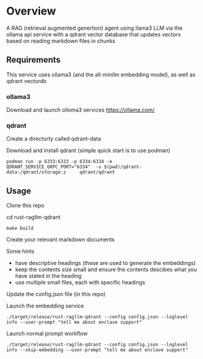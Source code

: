 # Overview

A RAG (retrieval augmented genertion) agent using llama3 LLM via the ollama api service with a qdrant
vector database that updates vectors based on reading markdown files in chunks 

## Requirements

This service uses ollama3 (and the all-minilm embedding model), as well as qdrant vectordb

### ollama3

Download and launch olloma3 services https://ollama.com/

### qdrant

Create a directorty called qdrant-data

Download and install qdrant  (simple quick start is to use podman)

```
podman run -p 6333:6333 -p 6334:6334 -e QDRANT_SERVICE_GRPC_PORT="6334"  -v $(pwd)/qdrant-data:/qdrant/storage:z     qdrant/qdrant
```

## Usage

Clone this repo

cd rust-ragllm-qdrant

```
make build
```

Create your relevant markdown documents

Some hints

- have descriptive headings (these are used to generate the embeddings) 
- keep the contents size small and ensure the contents descibes what you have stated in the heading
- use multiple small files, each with specific headings

Update the config.json file (in this repo)

Launch the embedding service

```
./target/release/rust-ragllm-qdrant --config config.json --loglevel info --user-prompt "tell me about enclave support"
```

Launch normal prompt workflow

```
./target/release/rust-ragllm-qdrant --config config.json --loglevel info --skip-embedding --user-prompt "tell me about enclave support"
```







